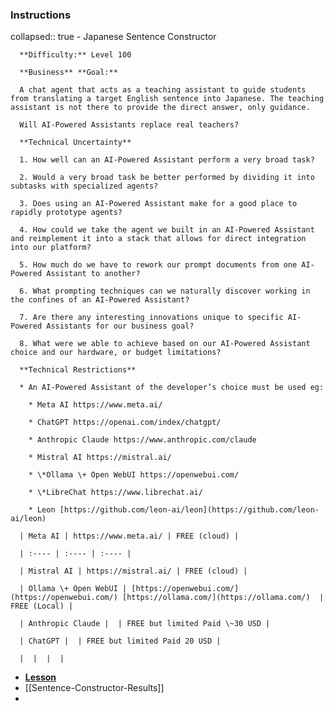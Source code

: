 ### Instructions
collapsed:: true
	- Japanese Sentence Constructor
	  
	  **Difficulty:** Level 100
	  
	  **Business** **Goal:**   
	  
	  A chat agent that acts as a teaching assistant to guide students from translating a target English sentence into Japanese. The teaching assistant is not there to provide the direct answer, only guidance.
	  
	  Will AI-Powered Assistants replace real teachers?
	  
	  **Technical Uncertainty**
	  
	  1. How well can an AI-Powered Assistant perform a very broad task?  
	  
	  2. Would a very broad task be better performed by dividing it into subtasks with specialized agents?  
	  
	  3. Does using an AI-Powered Assistant make for a good place to rapidly prototype agents?  
	  
	  4. How could we take the agent we built in an AI-Powered Assistant and reimplement it into a stack that allows for direct integration into our platform?    
	  
	  5. How much do we have to rework our prompt documents from one AI-Powered Assistant to another?  
	  
	  6. What prompting techniques can we naturally discover working in the confines of an AI-Powered Assistant?  
	  
	  7. Are there any interesting innovations unique to specific AI-Powered Assistants for our business goal?  
	  
	  8. What were we able to achieve based on our AI-Powered Assistant choice and our hardware, or budget limitations?
	  
	  **Technical Restrictions**
	  
	  * An AI-Powered Assistant of the developer’s choice must be used eg:   
	  
	    * Meta AI https://www.meta.ai/  
	  
	    * ChatGPT https://openai.com/index/chatgpt/  
	  
	    * Anthropic Claude https://www.anthropic.com/claude  
	  
	    * Mistral AI https://mistral.ai/  
	  
	    * \*Ollama \+ Open WebUI https://openwebui.com/  
	  
	    * \*LibreChat https://www.librechat.ai/  
	  
	    * Leon [https://github.com/leon-ai/leon](https://github.com/leon-ai/leon)
	  
	  | Meta AI | https://www.meta.ai/ | FREE (cloud) |
	  
	  | :---- | :---- | :---- |
	  
	  | Mistral AI | https://mistral.ai/ | FREE (cloud) |
	  
	  | Ollama \+ Open WebUI | [https://openwebui.com/](https://openwebui.com/) [https://ollama.com/](https://ollama.com/)  | FREE (Local) |
	  
	  | Anthropic Claude |  | FREE but limited Paid \~30 USD |
	  
	  | ChatGPT |  | FREE but limited Paid 20 USD |
	  
	  |  |  |  |
- [**Lesson**](https://app.exampro.co/student/journey/exp-genai)
- [[Sentence-Constructor-Results]]
-